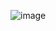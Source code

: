 ![image](https://github.com/l11040-unity-practice/practice-unity-03/assets/113540683/400aeacb-3560-4073-919d-0536a71eaa6f)
